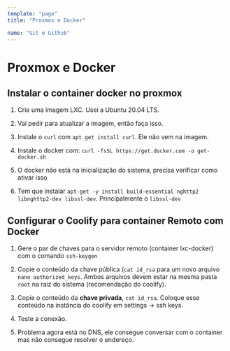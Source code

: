 ```yaml
---
template: "page"
title: "Proxmox e Docker"

name: "Git e Github"
---
```

# Proxmox e Docker

## Instalar o container docker no proxmox

1. Crie uma imagem LXC. Usei a Ubuntu 20.04 LTS.

2. Vai pedir para atualizar a imagem, então faça isso.

3. Instale o `curl` com `apt get install curl`. Ele não vem na imagem.

4. Instale o docker com: `curl -fsSL https://get.docker.com -o get-docker.sh`

5. O docker não está na inicialização do sistema, precisa verificar como ativar isso

6. Tem que instalar `apt-get -y install build-essential nghttp2 libnghttp2-dev libssl-dev`. Principalmente o `libssl-dev`


## Configurar o Coolify para container Remoto com Docker

1. Gere o par de chaves para o servidor remoto (container lxc-docker) com o comando `ssh-keygen`

2. Copie o conteúdo da chave pública (`cat id_rsa` para um novo arquivo `nano authorized_keys`. Ambos arquivos devem estar na mesma pasta `root` na raiz do sistema (recomendação do coolify).

3. Copie o conteúdo da **chave privada**, `cat id_rsa`. Coloque esse conteúdo na instância do coolify em settings -> ssh keys.

4. Teste a conexão.

5. Problema agora está no DNS, ele consegue conversar com o container mas não consegue resolver o endereço.